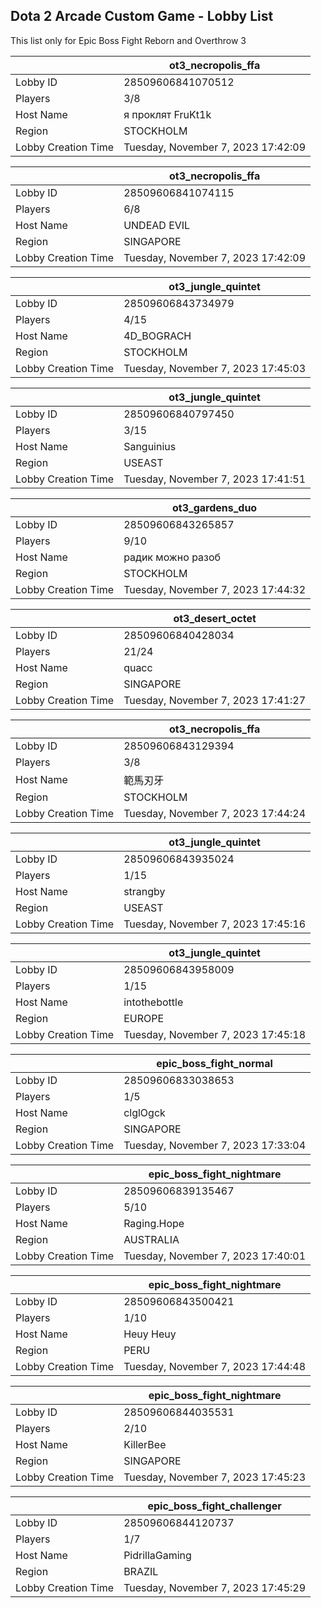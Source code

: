 ## Dota 2 Arcade Custom Game - Lobby List

This list only for Epic Boss Fight Reborn and Overthrow 3

|  | ot3_necropolis_ffa |
| ------ | ------ |
| Lobby ID | 28509606841070512 |
| Players | 3/8 |
| Host Name | я проклят FruKt1k |
| Region | STOCKHOLM |
| Lobby Creation Time | Tuesday, November 7, 2023 17:42:09 |


|  | ot3_necropolis_ffa |
| ------ | ------ |
| Lobby ID | 28509606841074115 |
| Players | 6/8 |
| Host Name | UNDEAD EVIL |
| Region | SINGAPORE |
| Lobby Creation Time | Tuesday, November 7, 2023 17:42:09 |


|  | ot3_jungle_quintet |
| ------ | ------ |
| Lobby ID | 28509606843734979 |
| Players | 4/15 |
| Host Name | 4D_BOGRACH |
| Region | STOCKHOLM |
| Lobby Creation Time | Tuesday, November 7, 2023 17:45:03 |


|  | ot3_jungle_quintet |
| ------ | ------ |
| Lobby ID | 28509606840797450 |
| Players | 3/15 |
| Host Name | Sanguinius |
| Region | USEAST |
| Lobby Creation Time | Tuesday, November 7, 2023 17:41:51 |


|  | ot3_gardens_duo |
| ------ | ------ |
| Lobby ID | 28509606843265857 |
| Players | 9/10 |
| Host Name | радик можно разоб |
| Region | STOCKHOLM |
| Lobby Creation Time | Tuesday, November 7, 2023 17:44:32 |


|  | ot3_desert_octet |
| ------ | ------ |
| Lobby ID | 28509606840428034 |
| Players | 21/24 |
| Host Name | quacc |
| Region | SINGAPORE |
| Lobby Creation Time | Tuesday, November 7, 2023 17:41:27 |


|  | ot3_necropolis_ffa |
| ------ | ------ |
| Lobby ID | 28509606843129394 |
| Players | 3/8 |
| Host Name | 範馬刃牙 |
| Region | STOCKHOLM |
| Lobby Creation Time | Tuesday, November 7, 2023 17:44:24 |


|  | ot3_jungle_quintet |
| ------ | ------ |
| Lobby ID | 28509606843935024 |
| Players | 1/15 |
| Host Name | strangby |
| Region | USEAST |
| Lobby Creation Time | Tuesday, November 7, 2023 17:45:16 |


|  | ot3_jungle_quintet |
| ------ | ------ |
| Lobby ID | 28509606843958009 |
| Players | 1/15 |
| Host Name | intothebottle |
| Region | EUROPE |
| Lobby Creation Time | Tuesday, November 7, 2023 17:45:18 |


|  | epic_boss_fight_normal |
| ------ | ------ |
| Lobby ID | 28509606833038653 |
| Players | 1/5 |
| Host Name | clglOgck |
| Region | SINGAPORE |
| Lobby Creation Time | Tuesday, November 7, 2023 17:33:04 |


|  | epic_boss_fight_nightmare |
| ------ | ------ |
| Lobby ID | 28509606839135467 |
| Players | 5/10 |
| Host Name | Raging.Hope |
| Region | AUSTRALIA |
| Lobby Creation Time | Tuesday, November 7, 2023 17:40:01 |


|  | epic_boss_fight_nightmare |
| ------ | ------ |
| Lobby ID | 28509606843500421 |
| Players | 1/10 |
| Host Name | Heuy Heuy |
| Region | PERU |
| Lobby Creation Time | Tuesday, November 7, 2023 17:44:48 |


|  | epic_boss_fight_nightmare |
| ------ | ------ |
| Lobby ID | 28509606844035531 |
| Players | 2/10 |
| Host Name | KillerBee |
| Region | SINGAPORE |
| Lobby Creation Time | Tuesday, November 7, 2023 17:45:23 |


|  | epic_boss_fight_challenger |
| ------ | ------ |
| Lobby ID | 28509606844120737 |
| Players | 1/7 |
| Host Name | PidrillaGaming |
| Region | BRAZIL |
| Lobby Creation Time | Tuesday, November 7, 2023 17:45:29 |


